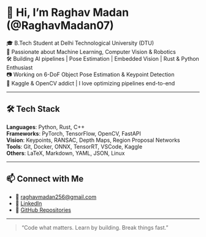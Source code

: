 # 👋 Hi, I’m Raghav Madan (@RaghavMadan07)

🎓 B.Tech Student at Delhi Technological University (DTU)  
🧠 Passionate about Machine Learning, Computer Vision & Robotics  
🛠️ Building AI pipelines | Pose Estimation | Embedded Vision | Rust & Python Enthusiast  
📷 Working on 6-DoF Object Pose Estimation & Keypoint Detection  
📁 Kaggle & OpenCV addict | I love optimizing pipelines end-to-end  

---

## 🛠️ Tech Stack

**Languages**: Python, Rust, C++  
**Frameworks**: PyTorch, TensorFlow, OpenCV, FastAPI  
**Vision**: Keypoints, RANSAC, Depth Maps, Region Proposal Networks  
**Tools**: Git, Docker, ONNX, TensorRT, VSCode, Kaggle  
**Others**: LaTeX, Markdown, YAML, JSON, Linux

---

## 📫 Connect with Me

- 📧 [raghavmadan256@gmail.com](mailto:raghavmadan256@gmail.com)  
- 💼 [LinkedIn](https://www.linkedin.com/in/raghav-madan-8b7940323/)  
- 🔧 [GitHub Repositories](https://github.com/RaghavMadan07?tab=repositories)

---

> “Code what matters. Learn by building. Break things fast.”

